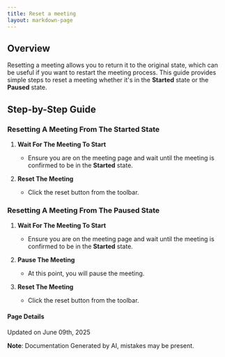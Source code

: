 ```yaml
---
title: Reset a meeting
layout: markdown-page
---
```

## Overview

Resetting a meeting allows you to return it to the original state, which can be useful if you want to restart the meeting process. This guide provides simple steps to reset a meeting whether it's in the **Started** state or the **Paused** state.

## Step-by-Step Guide

### Resetting A Meeting From The Started State

   
1. **Wait For The Meeting To Start**
   - Ensure you are on the meeting page and wait until the meeting is confirmed to be in the **Started** state.

2. **Reset The Meeting**
   - Click the reset button from the toolbar.

### Resetting A Meeting From The Paused State

1. **Wait For The Meeting To Start**
   - Ensure you are on the meeting page and wait until the meeting is confirmed to be in the **Started** state.

2. **Pause The Meeting**
   - At this point, you will pause the meeting.

3. **Reset The Meeting**
   - Click the reset button from the toolbar.

#### Page Details
Updated on June 09th, 2025

**Note**: Documentation Generated by AI, mistakes may be present.